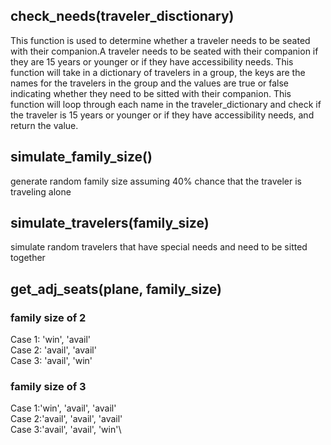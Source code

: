 ## check_needs(traveler_disctionary)
This function is used to determine whether a traveler needs to be seated with their companion.A traveler needs to be seated with their companion if they are 15 years or younger or if they have accessibility needs. 
This function will take in a dictionary of travelers in a group, the keys are the names for the travelers in the group and the values are true or false indicating whether they need to be sitted with their companion. 
This function will loop through each name in the traveler_dictionary and check if the traveler is 15 years or younger or if they have accessibility needs, and return the value. 


## simulate_family_size()
generate random family size assuming 40% chance that the traveler is traveling alone


## simulate_travelers(family_size)
simulate random travelers that have special needs and need to be sitted together


## get_adj_seats(plane, family_size)


### family size of 2
Case 1: 'win', 'avail'\
Case 2: 'avail', 'avail'\
Case 3: 'avail', 'win'

### family size of 3
Case 1:'win', 'avail', 'avail'\
Case 2:'avail', 'avail', 'avail'\
Case 3:'avail', 'avail', 'win'\
